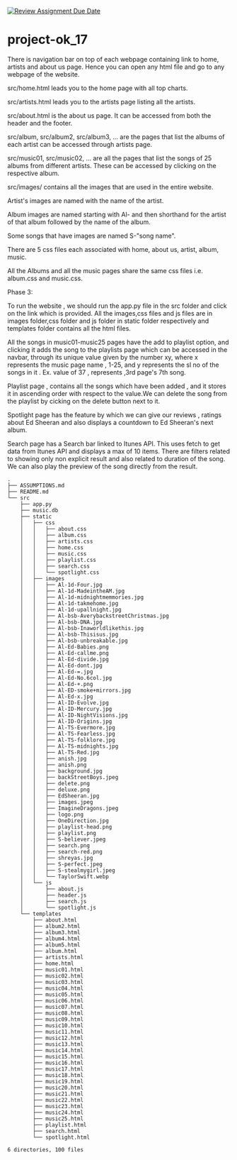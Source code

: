 [![Review Assignment Due Date](https://classroom.github.com/assets/deadline-readme-button-24ddc0f5d75046c5622901739e7c5dd533143b0c8e959d652212380cedb1ea36.svg)](https://classroom.github.com/a/uO3FBJhb)
# project-ok_17

There is navigation bar on top of each webpage containing link to home, artists and about us page. Hence you can open any html file and go to any webpage of the website. 

src/home.html leads you to the home page with all top charts.

src/artists.html leads you to the artists page listing all the artists.

src/about.html is the about us page. It can be accessed from both the header and the footer.

src/album, src/album2, src/album3, ... are the pages that list the albums of each artist can be accessed through artists page.

src/music01, src/music02, ... are all the pages that list the songs of 25 albums from different artists. These can be accessed by clicking on the respective album.

src/images/ contains all the images that are used in the entire website. 

Artist's images are named with the name of the artist.

Album images are named starting with Al- and then shorthand for the artist of that album followed by the name of the album.

Some songs that have images are named S-"song name".

There are 5 css files each associated with home, about us, artist, album, music.

All the Albums and all the music pages share the same css files i.e. album.css and music.css. 

Phase 3:

To run the website , we should run the app.py file in the src folder and click on the link which is provided. All the images,css files and js files are in images folder,css folder and js folder in static folder respectively and templates folder contains all the html files. 

All the songs in music01-music25 pages have the add to playlist option, and clicking it adds the song to the playlists page which can be accessed in the navbar, through its unique value given by the number xy, where x represents the music page name , 1-25, and y represents the sl no of the songs in it . Ex. value of 37 , represents ,3rd page's 7th song.

Playlist page , contains all the songs which have been added , and it stores it in ascending order with respect to the value.We can delete the song from the playlist by cicking on the delete button next to it.

Spotlight page has the feature by which we can give our reviews , ratings about Ed Sheeran and also displays a countdown to Ed Sheeran's next album.

Search page has a Search bar linked to Itunes API. This uses fetch to get data from Itunes API and displays a max of 10 items. There are filters related to showing only non explicit result and also related to duration of the song. We can also play the preview of the song directly from the result. 

```
.
├── ASSUMPTIONS.md
├── README.md
└── src
    ├── app.py
    ├── music.db
    ├── static
    │   ├── css
    │   │   ├── about.css
    │   │   ├── album.css
    │   │   ├── artists.css
    │   │   ├── home.css
    │   │   ├── music.css
    │   │   ├── playlist.css
    │   │   ├── search.css
    │   │   └── spotlight.css
    │   ├── images
    │   │   ├── Al-1d-Four.jpg
    │   │   ├── Al-1d-MadeintheAM.jpg
    │   │   ├── Al-1d-midnightmemmories.jpg
    │   │   ├── Al-1d-takmehome.jpg
    │   │   ├── Al-1d-upallnight.jpg
    │   │   ├── Al-bsb-AverybackstreetChristmas.jpg
    │   │   ├── Al-bsb-DNA.jpg
    │   │   ├── Al-bsb-Inaworldlikethis.jpg
    │   │   ├── Al-bsb-Thisisus.jpg
    │   │   ├── Al-bsb-unbreakable.jpg
    │   │   ├── Al-Ed-Babies.png
    │   │   ├── Al-Ed-callme.png
    │   │   ├── Al-Ed-divide.jpg
    │   │   ├── Al-Ed-dont.jpg
    │   │   ├── Al-Ed-=.jpg
    │   │   ├── Al-Ed-No.6col.jpg
    │   │   ├── Al-Ed-+.png
    │   │   ├── Al-ED-smoke+mirrors.jpg
    │   │   ├── Al-Ed-x.jpg
    │   │   ├── Al-ID-Evolve.jpg
    │   │   ├── Al-ID-Mercury.jpg
    │   │   ├── Al-ID-NightVisions.jpg
    │   │   ├── Al-ID-Origins.jpg
    │   │   ├── Al-TS-Evermore.jpg
    │   │   ├── Al-TS-Fearless.jpg
    │   │   ├── Al-TS-folklore.jpg
    │   │   ├── Al-TS-midnights.jpg
    │   │   ├── Al-TS-Red.jpg
    │   │   ├── anish.jpg
    │   │   ├── anish.png
    │   │   ├── background.jpg
    │   │   ├── backStreetBoys.jpeg
    │   │   ├── delete.png
    │   │   ├── deluxe.png
    │   │   ├── EdSheeran.jpg
    │   │   ├── images.jpeg
    │   │   ├── ImagineDragons.jpeg
    │   │   ├── logo.png
    │   │   ├── OneDirection.jpg
    │   │   ├── playlist-head.png
    │   │   ├── playlist.png
    │   │   ├── S-believer.jpeg
    │   │   ├── search.png
    │   │   ├── search-red.png
    │   │   ├── shreyas.jpg
    │   │   ├── S-perfect.jpeg
    │   │   ├── S-stealmygirl.jpeg
    │   │   └── TaylorSwift.webp
    │   └── js
    │       ├── about.js
    │       ├── header.js
    │       ├── search.js
    │       └── spotlight.js
    └── templates
        ├── about.html
        ├── album2.html
        ├── album3.html
        ├── album4.html
        ├── album5.html
        ├── album.html
        ├── artists.html
        ├── home.html
        ├── music01.html
        ├── music02.html
        ├── music03.html
        ├── music04.html
        ├── music05.html
        ├── music06.html
        ├── music07.html
        ├── music08.html
        ├── music09.html
        ├── music10.html
        ├── music11.html
        ├── music12.html
        ├── music13.html
        ├── music14.html
        ├── music15.html
        ├── music16.html
        ├── music17.html
        ├── music18.html
        ├── music19.html
        ├── music20.html
        ├── music21.html
        ├── music22.html
        ├── music23.html
        ├── music24.html
        ├── music25.html
        ├── playlist.html
        ├── search.html
        └── spotlight.html

6 directories, 100 files


```
